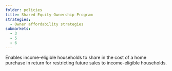 ```yaml
---
folder: policies
title: Shared Equity Ownership Program
strategies:
  - Owner affordability strategies
submarkets:
  - 3
  - 5
  - 6
---
```

Enables income-eligible households to share in the cost of a home purchase in return for restricting future sales to income-eligible households.